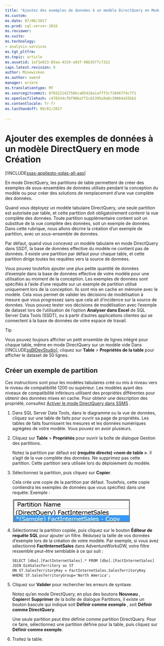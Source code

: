 ```yaml
---
title: "Ajoutez des exemples de données à un modèle DirectQuery en Mode Création | Documents Microsoft"
ms.custom: 
ms.date: 07/06/2017
ms.prod: sql-server-2016
ms.reviewer: 
ms.suite: 
ms.technology:
- analysis-services
ms.tgt_pltfrm: 
ms.topic: article
ms.assetid: 1af1e823-85aa-4319-a93f-98b35f7c7322
caps.latest.revision: 9
author: Minewiskan
ms.author: owend
manager: erikre
ms.translationtype: MT
ms.sourcegitcommit: 876522142756bca05416a1afff3cf10467f4c7f1
ms.openlocfilehash: c470244cfbf90ba7f2c65395a9a0c39064a55bb1
ms.contentlocale: fr-fr
ms.lasthandoff: 09/01/2017

---
```

# <a name="add-sample-data-to-a-directquery-model-in-design-mode"></a>Ajouter des exemples de données à un modèle DirectQuery en mode Création

[!INCLUDE[ssas-appliesto-sqlas-all-aas](../../includes/ssas-appliesto-sqlas-all-aas.md)]

 En mode DirectQuery, les partitions de table permettent de créer des exemples de sous-ensembles de données utilisés pendant la conception du modèle ou pour créer des solutions de remplacement d’une vue complète des données.
 
 Quand vous déployez un modèle tabulaire DirectQuery, une seule partition est autorisée par table, et cette partition doit obligatoirement contenir la vue complète des données. Toute partition supplémentaire contient soit un substitue de la vue complète des données, soit un exemple de données. Dans cette rubrique, nous allons décrire la création d’un exemple de partition, avec un sous-ensemble de données.
 
 Par défaut, quand vous concevez un modèle tabulaire en mode DirectQuery dans SSDT, la base de données effective du modèle ne contient pas de données. Il existe une partition par défaut pour chaque table, et cette partition dirige toutes les requêtes vers la source de données. 
  
Vous pouvez toutefois ajouter une plus petite quantité de données d’exemple dans la base de données effective de votre modèle pour une utilisation au moment de la conception. Les exemples de données sont spécifiés à l’aide d’une requête sur un exemple de partition utilisé uniquement lors de la conception. Ils sont mis en cache en mémoire avec le modèle. Cela vous permet de valider les décisions de modélisation à mesure que vous progressez sans que cela ait d’incidence sur la source de données. Vous pouvez tester vos décisions de modélisation avec l’exemple de dataset lors de l’utilisation de l’option **Analyser dans Excel** de SQL Server Data Tools (SSDT), ou à partir d’autres applications clientes qui se connectent à la base de données de votre espace de travail.  
  
> [!TIP]  
>  Vous pouvez toujours afficher un petit ensemble de lignes intégré pour chaque table, même en mode DirectQuery sur un modèle vide Dans [!INCLUDE[ssBIDevStudio](../../includes/ssbidevstudio-md.md)], cliquez sur **Table** > **Propriétés de la table** pour afficher le dataset de 50 lignes.  
  
## <a name="create-a-sample-partition"></a>Créer un exemple de partition
 Ces instructions sont pour les modèles tabulaires créé ou mis à niveau vers le niveau de compatibilité 1200 ou supérieur. Les modèles ayant des niveaux de compatibilité inférieurs utilisent des propriétés différentes pour obtenir des données mises en cache. Pour obtenir une description des propriété, consultez [Activer le mode DirectQuery dans SSMS](../../analysis-services/tabular-models/enable-directquery-mode-in-ssms.md) .  
  
1.  Dans SQL Server Data Tools, dans le diagramme ou la vue de données, cliquez sur une table de faits pour ouvrir sa page de propriétés. Les tables de faits fournissent les mesures et les données numériques agrégées de votre modèle. Vous pouvez en avoir plusieurs.  
  
2.  Cliquez sur **Table** > **Propriétés** pour ouvrir la boîte de dialogue Gestion des partitions.  
  
    Notez la partition par défaut est **(requête directe) \<nom de table >**. Il s’agit de la vue complète des données. Ne supprimez pas cette partition. Cette partition sera utilisée lors du déploiement du modèle.  
  
4.  Sélectionnez la partition, puis cliquez sur **Copier**.  

    Cela crée une copie de la partition par défaut. Toutefois, cette copie contiendra les exemples de données que vous spécifiez dans une requête. Exemple :
  
     ![ssas_tabularproject_copypartition](../../analysis-services/tabular-models/media/ssas-tabularproject-copypartition.jpg "ssas_tabularproject_copypartition")  
  
5.  Sélectionnez la partition copiée, puis cliquez sur le bouton **Éditeur de requête SQL** pour ajouter un filtre. Réduisez la taille de vos données d’exemple lors de la création de votre modèle. Par exemple, si vous avez sélectionné **FactInternetSales** dans AdventureWorksDW, votre filtre ressemble peut-être semblable à ce qui suit :  
  
    ```  
    SELECT [dbo].[FactInternetSales].* FROM [dbo].[FactInternetSales]  
    JOIN DimSalesTerritory as ST  
    ON ST.SalesTerritoryKey = FactInternetSales.SalesTerritoryKey  
    WHERE ST.SalesTerritoryGroup='North America';  
    ```  
  
6.  Cliquez sur **Valider** pour rechercher les erreurs de syntaxe.  
  
     Notez qu’en mode DirectQuery, en plus des boutons **Nouveau** , **Copier**et **Supprimer** de la boîte de dialogue Partitions, il existe un bouton bascule qui indique soit **Définir comme exemple** , soit **Définir comme DirectQuery**.  
  
     Une seule partition peut être définie comme partition DirectQuery. Pour ce faire, sélectionnez une partition définie pour la table, puis cliquez sur **Définir comme exemple**.  
  
7.  Traitez la table.  
  


  
  
